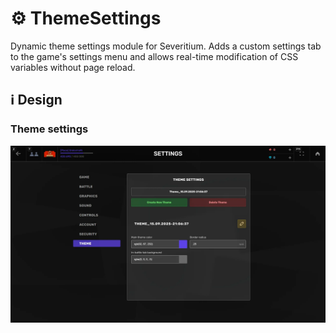 # :gear: ThemeSettings

Dynamic theme settings module for Severitium. Adds a custom settings tab to the game's settings menu and allows real-time modification of CSS variables without page reload.

## :information_source: Design

### Theme settings

![](/images/settings/new/themesettings.webp)
